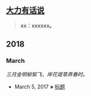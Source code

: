 ## [大力有话说](http://laoxue.org)
> **xx：xxxxxx。**

## 2018
### March

*三月金明柳絮飞，岸花堤草弄春时。*

* March 5, 2017 **»** [标题](https://github.com/laoxue/blog)